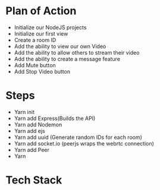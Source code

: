 # Plan of Action

- Initialize our NodeJS projects
- Initialize our first view
- Create a room ID
- Add the ability to view our own Video
- Add the ability to allow others to stream their video
- Add the ability to create a message feature
- Add Mute button
- Add Stop Video button

# Steps

- Yarn init
- Yarn add Express(Builds the API)
- Yarn add Nodemon
- Yarn add ejs
- Yarn add uuid (Generate random IDs for each room)
- Yarn add socket.io
  (peerjs wraps the webrtc connection)
- Yarn add Peer
- Yarn

# Tech Stack
